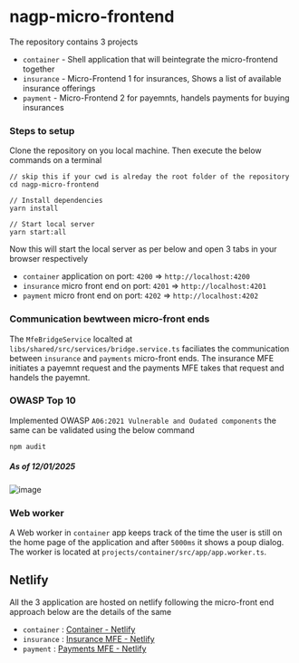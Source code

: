 # nagp-micro-frontend

The repository contains 3 projects

- `container` - Shell application that will beintegrate the micro-frontend together
- `insurance` - Micro-Frontend 1 for insurances, Shows a list of available insurance offerings
- `payment` - Micro-Frontend 2 for payemnts, handels payments for buying insurances

### Steps to setup

Clone the repository on you local machine. Then execute the below commands on a terminal

```
// skip this if your cwd is alreday the root folder of the repository
cd nagp-micro-frontend

// Install dependencies
yarn install

// Start local server
yarn start:all
```

Now this will start the local server as per below and open 3 tabs in your browser respectively

- `container` application on port: `4200` => `http://localhost:4200`
- `insurance` micro front end on port: `4201` => `http://localhost:4201`
- `payment` micro front end on port: `4202` => `http://localhost:4202`

### Communication bewtween micro-front ends

The `MfeBridgeService` localted at `libs/shared/src/services/bridge.service.ts` faciliates the communication between `insurance` and `payments` micro-front ends. The insurance MFE initiates a payemnt request and the payments MFE takes that request and handels the payemnt.

### OWASP Top 10

Implemented OWASP `A06:2021 Vulnerable and Oudated components` the same can be validated using the below command

```
npm audit
```
##### As of 12/01/2025
![image](https://github.com/user-attachments/assets/b791bb5f-a5c2-478a-9b02-99dfb48bee7c)

### Web worker

A Web worker in `container` app keeps track of the time the user is still on the home page of the application and after `5000ms` it shows a poup dialog. The worker is located at `projects/container/src/app/app.worker.ts`.

## Netlify

All the 3 application are hosted on netlify following the micro-front end approach below are the details of the same

- `container` : [Container - Netlify](https://kaleidoscopic-semolina-27b8b8.netlify.app)
- `insurance` : [Insurance MFE - Netlify](https://stellar-profiterole-a3c094.netlify.app)
- `payment` : [Payments MFE - Netlify](https://cerulean-lamington-00a451.netlify.app)
